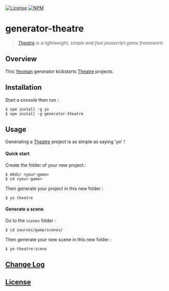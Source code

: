 [![License](https://img.shields.io/badge/license-MIT-blue.svg)](./LICENSE)
[![NPM](https://img.shields.io/npm/v/generator-theatre.svg)](https://www.npmjs.com/package/generator-theatre)

# generator-theatre

> *[Theatre](https://github.com/theatrejs) is a lightweight, simple and fast javascript game framework.*

## Overview

This [Yeoman](http://yeoman.io/) generator kickstarts [Theatre](https://github.com/theatrejs) projects.

## Installation

Start a console then run :

```
$ npm install -g yo
$ npm install -g generator-theatre
```

## Usage

Generating a [Theatre](https://github.com/theatrejs) project is as simple as saying 'yo' !

#### Quick start

Create the folder of your new project :

```
$ mkdir <your-game>
$ cd <your-game>
```

Then generate your project in this new folder :

```
$ yo theatre
```

#### Generate a scene

Go to the `scenes` folder :

```
$ cd sources/game/scenes/
```

Then generate your new scene in this new folder :

```
$ yo theatre:scene
```

## [Change Log](./CHANGELOG.md)

## [License](./LICENSE)
